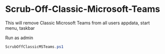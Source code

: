 # Scrub-Off-Classic-Microsoft-Teams
This will remove Classic Microsoft Teams from all users appdata, start menu, taskbar


Run as admin 

```powershell
ScrubOffClassicMSTeams.ps1
```
